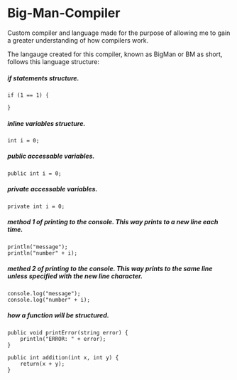 # Big-Man-Compiler
Custom compiler and language made for the purpose of allowing me to gain a greater understanding of how compilers work.

The langauge created for this compiler, known as BigMan or BM as short, follows this language structure:

##### if statements structure.
```
if (1 == 1) {

}
```

##### inline variables structure.
```
int i = 0;
```

##### public accessable variables.
```
public int i = 0;
```

##### private accessable variables.
```
private int i = 0;
```

##### method 1 of printing to the console. This way prints to a new line each time.
```
println("message");
println("number" + i);
```

##### methed 2 of printing to the console. This way prints to the same line unless specified with the new line character.
```
console.log("message");
console.log("number" + i);
```

##### how a function will be structured.
```
public void printError(string error) {
	println("ERROR: " + error);
}

public int addition(int x, int y) {
	return(x + y);
}
```
